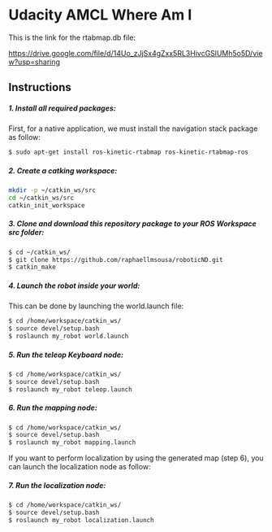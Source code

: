 # Udacity AMCL Where Am I

This is the link for the rtabmap.db file:

https://drive.google.com/file/d/14Uo_zJjSx4gZxx5RL3HivcGSlUMh5o5D/view?usp=sharing

## Instructions

##### 1. Install all required packages:

First, for a native application, we must install the navigation stack package as follow:

``` bash
$ sudo apt-get install ros-kinetic-rtabmap ros-kinetic-rtabmap-ros 
```

##### 2. Create a catking workspace:
```sh
mkdir -p ~/catkin_ws/src
cd ~/catkin_ws/src
catkin_init_workspace
```
##### 3. Clone and download this repository package to your ROS Workspace src folder:
```sh
$ cd ~/catkin_ws/
$ git clone https://github.com/raphaellmsousa/roboticND.git 
$ catkin_make

```
##### 4. Launch the robot inside your world:

This can be done by launching the world.launch file:

```sh
$ cd /home/workspace/catkin_ws/
$ source devel/setup.bash
$ roslaunch my_robot world.launch
```

##### 5. Run the teleop Keyboard node:

```sh
$ cd /home/workspace/catkin_ws/
$ source devel/setup.bash
$ roslaunch my_robot teleop.launch
```

##### 6. Run the mapping node:

```sh
$ cd /home/workspace/catkin_ws/
$ source devel/setup.bash
$ roslaunch my_robot mapping.launch
```

If you want to perform localization by using the generated map (step 6), you can launch the localization node as follow:

##### 7. Run the localization node:

```sh
$ cd /home/workspace/catkin_ws/
$ source devel/setup.bash
$ roslaunch my_robot localization.launch
```




